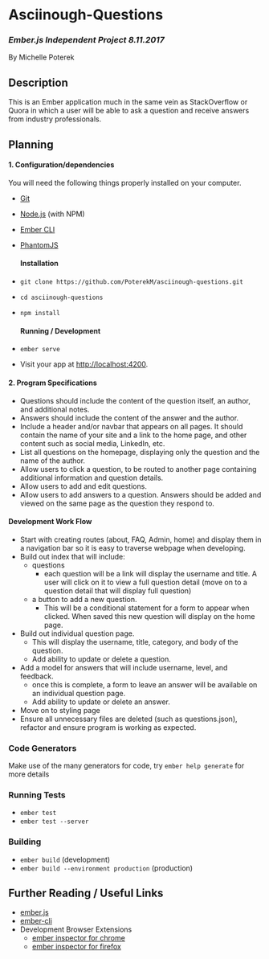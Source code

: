 # Asciinough-Questions
### _Ember.js Independent Project 8.11.2017_
By Michelle Poterek

## Description
This is an Ember application much in the same vein as StackOverflow or Quora in which a user will be able to ask a question and receive answers from industry professionals.

## Planning

#### 1. Configuration/dependencies
You will need the following things properly installed on your computer.

* [Git](https://git-scm.com/)
* [Node.js](https://nodejs.org/) (with NPM)
* [Ember CLI](https://ember-cli.com/)
* [PhantomJS](http://phantomjs.org/)

  #### Installation

* `git clone https://github.com/PoterekM/asciinough-questions.git`
* `cd asciinough-questions`
* `npm install`

  #### Running / Development
* `ember serve`
* Visit your app at [http://localhost:4200](http://localhost:4200).

#### 2. Program Specifications
* Questions should include the content of the question itself, an author, and additional notes.
* Answers should include the content of the answer and the author.
* Include a header and/or navbar that appears on all pages. It should contain the name of your site and a link to the home page, and other content such as social media, LinkedIn, etc.
* List all questions on the homepage, displaying only the question and the name of the author.
* Allow users to click a question, to be routed to another page containing additional information and question details.
* Allow users to add and edit questions.
* Allow users to add answers to a question. Answers should be added and viewed on the same page as the question they respond to.

#### Development Work Flow
* Start with creating routes (about, FAQ, Admin, home) and display them in a navigation bar so it is easy to traverse webpage when developing.
* Build out index that will include:
  * questions
    * each question will be a link will display the username and title. A user will click on it to view a full question detail (move on to a question detail that will display full question)
  * a button to add a new question.
    * This will be a conditional statement for a form to appear when clicked. When saved this new question will display on the home page.
* Build out individual question page.
  * This will display the username, title, category, and body of the question.
  * Add ability to update or delete a question.
* Add a model for answers that will include username, level, and feedback.
  * once this is complete, a form to leave an answer will be available on an individual question page.
  * Add ability to update or delete an answer.
* Move on to styling page
* Ensure all unnecessary files are deleted (such as questions.json), refactor and ensure program is working as expected.



### Code Generators

Make use of the many generators for code, try `ember help generate` for more details

### Running Tests

* `ember test`
* `ember test --server`

### Building

* `ember build` (development)
* `ember build --environment production` (production)


## Further Reading / Useful Links

* [ember.js](http://emberjs.com/)
* [ember-cli](https://ember-cli.com/)
* Development Browser Extensions
  * [ember inspector for chrome](https://chrome.google.com/webstore/detail/ember-inspector/bmdblncegkenkacieihfhpjfppoconhi)
  * [ember inspector for firefox](https://addons.mozilla.org/en-US/firefox/addon/ember-inspector/)
